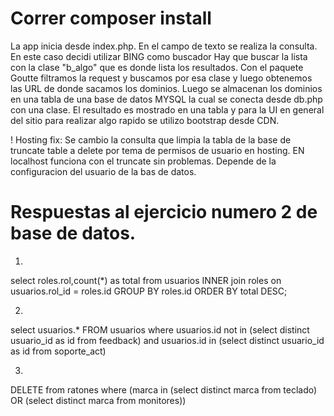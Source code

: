 # Correr composer install

La app inicia desde index.php. En el campo de texto se realiza la consulta. En este caso decidi utilizar BING como buscador
Hay que buscar la lista con la clase "b_algo" que es donde lista los resultados. 
Con el paquete Goutte filtramos la request y buscamos por esa clase y luego obtenemos las URL de donde sacamos los dominios.
Luego se almacenan los dominios en una tabla de una base de datos MYSQL la cual se conecta desde db.php con una clase.
El resultado es mostrado en una tabla y para la UI en general del sitio para realizar algo rapido se utilizo bootstrap desde CDN.

! Hosting fix: Se cambio la consulta que limpia la tabla de la base de truncate table a delete por tema de permisos de usuario en 
hosting. EN localhost funciona con el truncate sin problemas. Depende de la configuracion del usuario de la bas de datos.




# Respuestas al ejercicio numero 2 de base de datos.


1)

select roles.rol,count(*) as total 
from usuarios 
INNER join roles on usuarios.rol_id = roles.id
GROUP BY roles.id 
ORDER BY total DESC;

2)

select usuarios.*
FROM usuarios
where usuarios.id not in (select distinct usuario_id as id from feedback)
and usuarios.id in (select distinct usuario_id as id from soporte_act)

3)

DELETE from ratones 
where (marca in (select distinct marca from teclado) OR (select distinct marca from monitores))